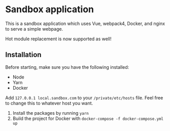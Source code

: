 # Sandbox application

This is a sandbox application which uses Vue, webpack4, Docker, and nginx to serve a simple webpage.

Hot module replacement is now supported as well!

## Installation

Before starting, make sure you have the following installed:

- Node
- Yarn
- Docker

Add `127.0.0.1 local.sandbox.com` to your `/private/etc/hosts` file. Feel free to change this to whatever host you want.

1. Install the packages by running `yarn`
2. Build the project for Docker with `docker-compose -f docker-compose.yml up`
